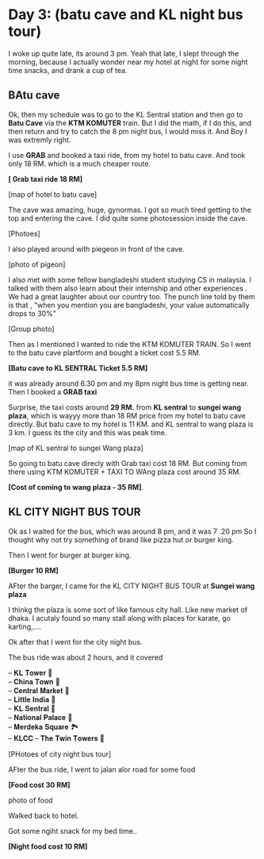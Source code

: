 # Day 3: (batu cave and KL night bus tour)

I woke up quite late, its around 3 pm. Yeah that late, I slept through the morning, because I actually wonder near my hotel at night for some night time snacks, and drank a cup of tea.


## BAtu cave 

Ok, then my schedule was to go to the KL Sentral station and then go to **Batu Cave** via the **KTM KOMUTER** train. 
But I did the math, if I do this, and then return and try to catch the 8 pm night bus, I would miss it. And Boy I was extremly right.

I use **GRAB** and booked a taxi ride, from my hotel to batu cave. And took only 18 RM. which is a much cheaper route.

**[  Grab taxi ride 18 RM]**


[map of hotel to batu cave]


The cave was amazing, huge, gynormas. I got so much tired getting to the top and entering the cave. I did quite some photosession inside the cave. 

[Photoes]

I also played around with piegeon in front of the cave. 

[photo of pigeon]

I also met with some fellow bangladeshi student studying CS in malaysia. I talked with them also learn about their internship and other experiences . We had a great laughter about our country too. The punch line told by them is that , "when you mention you are bangladeshi, your value automatically drops to 30%"

[Group photo]




Then as I mentioned I wanted to ride the KTM KOMUTER TRAIN. So I went to the batu cave plartform and bought a ticket cost 5.5 RM.

**[Batu cave to KL SENTRAL Ticket 5.5 RM]**


it was already around 6.30 pm and my 8pm night bus time is getting near.
Then I booked a **GRAB taxi**

Surprise, the taxi costs around **29 RM.**
from **KL sentral** to **sungei wang plaza**,  which is wayyy more than 18 RM price from my hotel to batu cave directly.  But batu cave to my hotel is 11 KM. and KL sentral to wang plaza is 3 km.  I guess its the city and this was peak time.


[map of KL sentral to sungei Wang plaza]

So going to batu cave direcly with Grab taxi cost 18 RM. But coming from there using KTM KOMUTER + TAXI TO WAng plaza cost around 35 RM.


**[Cost of coming to wang plaza - 35 RM]**.


## KL CITY NIGHT BUS TOUR

Ok as I waited for the bus, which was around 8 pm, and it was 7 .20 pm
So I thought why not try something of brand like pizza hut or burger king.


Then I went for burger at burger king. 

**[Burger 10 RM]**

AFter the barger, I came for the KL CITY NIGHT BUS TOUR at **Sungei wang plaza**


I thinkg the plaza is some sort of like famous city hall. Like new market of dhaka.
I acutaly found so many stall along with places for karate, go karting,....



Ok after that I went for the city night bus. 

The bus ride was about 2 hours, and it covered 

– 𝐊𝐋 𝐓𝐨𝐰𝐞𝐫 🗼  
– 𝐂𝐡𝐢𝐧𝐚 𝐓𝐨𝐰𝐧 🏮  
– 𝐂𝐞𝐧𝐭𝐫𝐚𝐥 𝐌𝐚𝐫𝐤𝐞𝐭 🎨  
– 𝐋𝐢𝐭𝐭𝐥𝐞 𝐈𝐧𝐝𝐢𝐚 🎊  
– 𝐊𝐋 𝐒𝐞𝐧𝐭𝐫𝐚𝐥 🚉  
– 𝐍𝐚𝐭𝐢𝐨𝐧𝐚𝐥 𝐏𝐚𝐥𝐚𝐜𝐞 🏰  
– 𝐌𝐞𝐫𝐝𝐞𝐤𝐚 𝐒𝐪𝐮𝐚𝐫𝐞 🏞️  
– 𝐊𝐋𝐂𝐂 – 𝐓𝐡𝐞 𝐓𝐰𝐢𝐧 𝐓𝐨𝐰𝐞𝐫𝐬 🌉


[PHotoes of city night bus tour]


AFter the bus ride, I went to jalan alor road for some food


**[Food cost 30 RM]**


photo of food

Walked back to hotel.

Got some ngiht snack for my bed time..

**[Night food cost 10 RM]**



